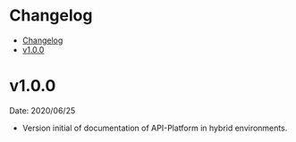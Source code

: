 # Changelog

<!-- TOC -->

- [Changelog](#changelog)
- [v1.0.0](#v100)
<!-- TOC -->

# v1.0.0

Date: 2020/06/25

* Version initial of documentation of API-Platform in hybrid environments.